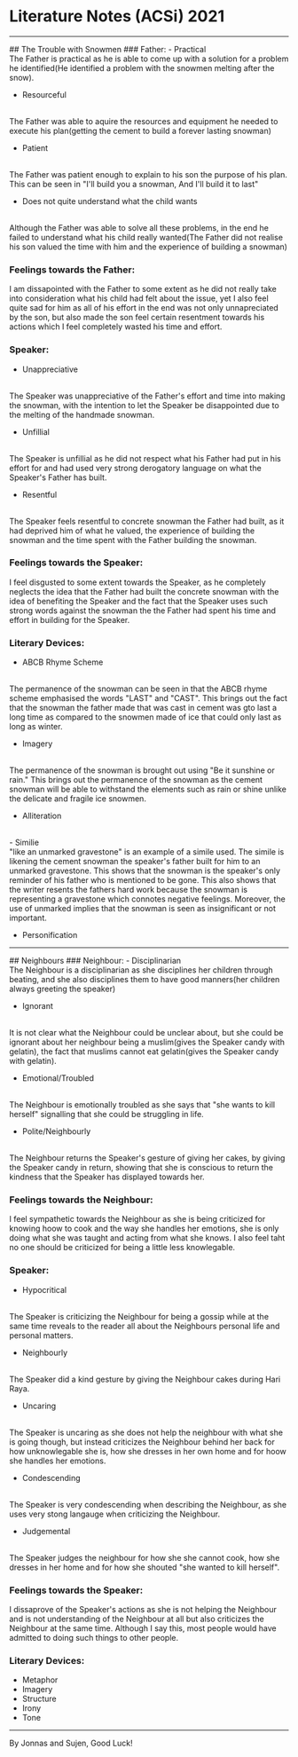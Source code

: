 # Literature Notes (ACSi) 2021
<hr />
## The Trouble with Snowmen
### Father:
- Practical
<br />
The Father is practical as he is able to come up with a solution for a problem he identified(He identified a problem with the snowmen melting after the snow).

- Resourceful
<br />
The Father was able to aquire the resources and equipment he needed to execute his plan(getting the cement to build a forever lasting snowman)

- Patient
<br />
The Father was patient enough to explain to his son the purpose of his plan. This can be seen in "I'll build you a snowman, And I'll build it to last"

- Does not quite understand what the child wants
<br />
Although the Father was able to solve all these problems, in the end he failed to understand what his child really wanted(The Father did not realise his son valued the time with him and the experience of building a snowman)

### Feelings towards the Father:
I am dissapointed with the Father to some extent as he did not really take into consideration what his child had felt about the issue, yet I also feel quite sad for him as all of his effort in the end was not only unnapreciated by the son, but also made the son feel certain resentment towards his actions which I feel completely wasted his time and effort.

### Speaker:
- Unappreciative
<br />
The Speaker was unappreciative of the Father's effort and time into making the snowman, with the intention to let the Speaker be disappointed due to the melting of the handmade snowman.

- Unfillial
<br />
The Speaker is unfillial as he did not respect what his Father had put in his effort for and had used very strong derogatory language on what the Speaker's Father has built.

- Resentful
<br />
The Speaker feels resentful to concrete snowman the Father had built, as it had deprived him of what he valued, the experience of building the snowman and the time spent with the Father building the snowman.

### Feelings towards the Speaker:
I feel disgusted to some extent towards the Speaker, as he completely neglects the idea that the Father had built the concrete snowman with the idea of benefiting the Speaker and the fact that the Speaker uses such strong words against the snowman the the Father had spent his time and effort in building for the Speaker.

### Literary Devices:
- ABCB Rhyme Scheme
<br />
The permanence of the snowman can be seen in that the ABCB rhyme scheme emphasised the words "LAST" and "CAST". This brings out the fact that the snowman the father made that was cast in cement was gto last a long time as compared to the snowmen made of ice that could only last as long as winter.

 

- Imagery
<br />
The permanence of the snowman is brought out using "Be it sunshine or rain." This brings out the permanence of the snowman as the cement snowman will be able to withstand the elements such as rain or shine unlike the delicate and fragile ice snowmen.

- Alliteration
<br />
- Similie
<br />
"like an unmarked gravestone" is an example of a simile used. The simile is likening the cement snowman the speaker's father built for him to an unmarked gravestone. This shows that the snowman is the speaker's only reminder of his father who is mentioned to be gone. This also shows that the writer resents the fathers hard work because the snowman is representing a gravestone which connotes negative feelings. Moreover, the use of unmarked implies that the snowman is seen as insignificant or not important.

- Personification
<hr />
## Neighbours
### Neighbour:
- Disciplinarian
<br />
The Neighbour is a disciplinarian as she disciplines her children through beating, and she also disciplines them to have good manners(her children always greeting the speaker)

- Ignorant
<br />
It is not clear what the Neighbour could be unclear about, but she could be ignorant about her neighbour being a muslim(gives the Speaker candy with gelatin), the fact that muslims cannot eat gelatin(gives the Speaker candy with gelatin).

- Emotional/Troubled
<br />
The Neighbour is emotionally troubled as she says that "she wants to kill herself" signalling that she could be struggling in life.

- Polite/Neighbourly
<br />
The Neighbour returns the Speaker's gesture of giving her cakes, by giving the Speaker candy in return, showing that she is conscious to return the kindness that the Speaker has displayed towards her.

### Feelings towards the Neighbour:
I feel sympathetic towards the Neighbour as she is being criticized for knowing hoow to cook and the way she handles her emotions, she is only doing what she was taught and acting from what she knows. I also feel taht no one should be criticized for being a little less knowlegable.

### Speaker:
- Hypocritical
<br />
The Speaker is criticizing the Neighbour for being a gossip while at the same time reveals to the reader all about the Neighbours personal life and personal matters.

- Neighbourly
<br />
The Speaker did a kind gesture by giving the Neighbour cakes during Hari Raya.

- Uncaring
<br />
The Speaker is uncaring as she does not help the neighbour with what she is going though, but instead criticizes the Neighbour behind her back for how unknowlegable she is, how she dresses in her own home and for hoow she handles her emotions.

- Condescending
<br />
The Speaker is very condescending when describing the Neighbour, as she uses very stong langauge when criticizing the Neighbour.

- Judgemental
<br />
The Speaker judges the neighbour for how she she cannot cook, how she dresses in her home and for how she shouted "she wanted to kill herself".

### Feelings towards the Speaker:
I dissaprove of the Speaker's actions as she is not helping the Neighbour and is not understanding of the Neighbour at all but also criticizes the Neighbour at the same time. Although I say this, most people would have admitted to doing such things to other people.

### Literary Devices:
- Metaphor
- Imagery
- Structure
- Irony
- Tone
<hr />
By Jonnas and Sujen, Good Luck!
